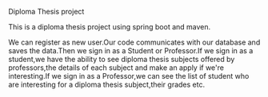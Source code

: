 Diploma Thesis project

This is a diploma thesis project using spring boot and maven.

We can register as new user.Our code communicates with our database and saves the data.Then we sign in as a Student or Professor.If we sign in as a student,we have the ability to see diploma thesis subjects offered by professors,the details of each subject and make an apply if we're interesting.If we sign in as a Professor,we can see the list of student who are interesting for a diploma thesis subject,their grades etc.

